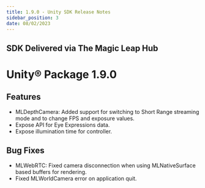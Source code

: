 ```yaml
---
title: 1.9.0 - Unity SDK Release Notes
sidebar_position: 3
date: 08/02/2023
---
```


## SDK Delivered via The Magic Leap Hub

# Unity® Package 1.9.0

## Features

- MLDepthCamera: Added support for switching to Short Range streaming mode and to change FPS and exposure values.
- Expose API for Eye Expressions data.
- Expose illumination time for controller.

## Bug Fixes

- MLWebRTC: Fixed camera disconnection when using MLNativeSurface based buffers for rendering.
- Fixed MLWorldCamera error on application quit.
